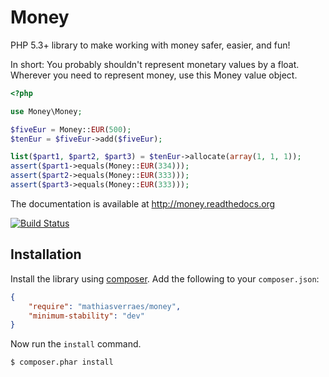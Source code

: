 Money
=====

PHP 5.3+ library to make working with money safer, easier, and fun!

In short: You probably shouldn't represent monetary values by a float. Wherever 
you need to represent money, use this Money value object.

```php
<?php

use Money\Money;

$fiveEur = Money::EUR(500);
$tenEur = $fiveEur->add($fiveEur);

list($part1, $part2, $part3) = $tenEur->allocate(array(1, 1, 1));
assert($part1->equals(Money::EUR(334)));
assert($part2->equals(Money::EUR(333)));
assert($part3->equals(Money::EUR(333)));
```

The documentation is available at http://money.readthedocs.org

[![Build Status](https://secure.travis-ci.org/mathiasverraes/money.png)](http://travis-ci.org/mathiasverraes/money)

Installation
------------

Install the library using [composer][1]. Add the following to your `composer.json`:

```json
{
    "require": "mathiasverraes/money",
    "minimum-stability": "dev"    
}
```

Now run the `install` command.

```sh
$ composer.phar install
```

[1]: http://getcomposer.org/